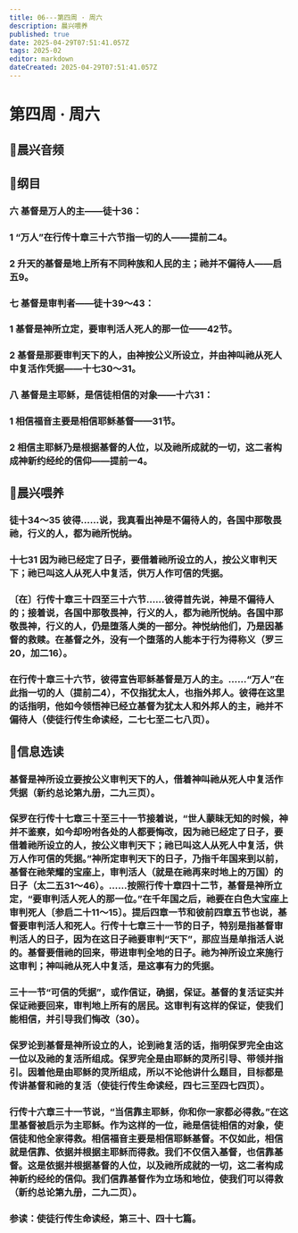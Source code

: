 ```yaml
---
title: 06---第四周 · 周六
description: 晨兴喂养
published: true
date: 2025-04-29T07:51:41.057Z
tags: 2025-02
editor: markdown
dateCreated: 2025-04-29T07:51:41.057Z
---
```


# 第四周 · 周六
## 🎵晨兴音频

## 📖纲目

### 六   基督是万人的主——徒十36：

### 1   “万人”在行传十章三十六节指一切的人——提前二4。

### 2   升天的基督是地上所有不同种族和人民的主；祂并不偏待人——启五9。

### 七   基督是审判者——徒十39～43：

### 1   基督是神所立定，要审判活人死人的那一位——42节。

### 2   基督是那要审判天下的人，由神按公义所设立，并由神叫祂从死人中复活作凭据——十七30～31。

### 八   基督是主耶稣，是信徒相信的对象——十六31：

### 1   相信福音主要是相信耶稣基督——31节。

### 2   相信主耶稣乃是根据基督的人位，以及祂所成就的一切，这二者构成神新约经纶的信仰——提前一4。

## 📖晨兴喂养

### 徒十34～35    彼得……说，我真看出神是不偏待人的，各国中那敬畏祂，行义的人，都为祂所悦纳。

### 十七31    因为祂已经定了日子，要借着祂所设立的人，按公义审判天下；祂已叫这人从死人中复活，供万人作可信的凭据。

### 〔在〕行传十章三十四至三十六节……彼得首先说，神是不偏待人的；接着说，各国中那敬畏神，行义的人，都为祂所悦纳。各国中那敬畏神，行义的人，仍是堕落人类的一部分。神悦纳他们，乃是因基督的救赎。在基督之外，没有一个堕落的人能本于行为得称义（罗三20，加二16）。

### 在行传十章三十六节，彼得宣告耶稣基督是万人的主。……“万人”在此指一切的人（提前二4），不仅指犹太人，也指外邦人。彼得在这里的话指明，他如今领悟神已经立基督为犹太人和外邦人的主，祂并不偏待人（使徒行传生命读经，二七七至二七八页）。

## 📖信息选读

### 基督是神所设立要按公义审判天下的人，借着神叫祂从死人中复活作凭据（新约总论第九册，二九三页）。

### 保罗在行传十七章三十至三十一节接着说，“世人蒙昧无知的时候，神并不鉴察，如今却吩咐各处的人都要悔改，因为祂已经定了日子，要借着祂所设立的人，按公义审判天下；祂已叫这人从死人中复活，供万人作可信的凭据。”神所定审判天下的日子，乃指千年国来到以前，基督在祂荣耀的宝座上，审判活人（就是在祂再来时地上的万国）的日子（太二五31～46）。……按照行传十章四十二节，基督是神所立定，“要审判活人死人的那一位。”在千年国之后，祂要在白色大宝座上审判死人〔参启二十11～15〕。提后四章一节和彼前四章五节也说，基督要审判活人和死人。行传十七章三十一节的日子，特别是指基督审判活人的日子，因为在这日子祂要审判“天下”，那应当是单指活人说的。基督要借祂的回来，带进审判全地的日子。祂为神所设立来施行这审判；神叫祂从死人中复活，是这事有力的凭据。

### 三十一节“可信的凭据”，或作信证，确据，保证。基督的复活证实并保证祂要回来，审判地上所有的居民。这审判有这样的保证，使我们能相信，并引导我们悔改（30）。

### 保罗论到基督是神所设立的人，论到祂复活的话，指明保罗完全由这一位以及祂的复活所组成。保罗完全是由耶稣的灵所引导、带领并指引。因着他是由耶稣的灵所组成，所以不论他讲什么题目，目标都是传讲基督和祂的复活（使徒行传生命读经，四七三至四七四页）。

### 行传十六章三十一节说，“当信靠主耶稣，你和你一家都必得救。”在这里基督被启示为主耶稣。作为这样的一位，祂是信徒相信的对象，使信徒和他全家得救。相信福音主要是相信耶稣基督。不仅如此，相信就是信靠、依据并根据主耶稣而得救。我们不仅信入基督，也信靠基督。这是依据并根据基督的人位，以及祂所成就的一切，这二者构成神新约经纶的信仰。我们信靠基督作为立场和地位，使我们可以得救（新约总论第九册，二九二页）。

### 参读：使徒行传生命读经，第三十、四十七篇。
